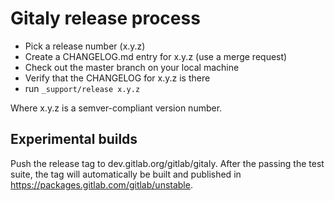 # Gitaly release process

- Pick a release number (x.y.z)
- Create a CHANGELOG.md entry for x.y.z (use a merge request)
- Check out the master branch on your local machine
- Verify that the CHANGELOG for x.y.z is there
- run `_support/release x.y.z`

Where x.y.z is a semver-compliant version number.

## Experimental builds

Push the release tag to dev.gitlab.org/gitlab/gitaly. After the
passing the test suite, the tag will automatically be built and
published in https://packages.gitlab.com/gitlab/unstable.
